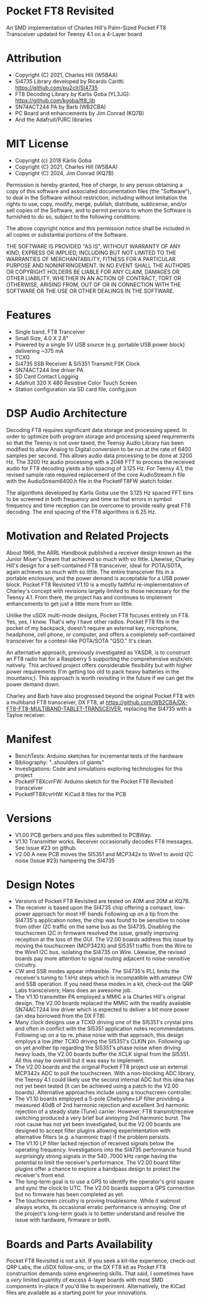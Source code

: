 # Pocket FT8 Revisited
An SMD implementation of Charles Hill's Palm-Sized Pocket FT8 Transceiver updated for Teensy 4.1 on a 4-Layer board

# Attribution
* Copyright (C) 2021, Charles Hill (W5BAA)
* Si4735 Library developed by Ricardo Caritti: https://github.com/pu2clr/SI4735
* FT8 Decoding Library by Karlis Goba (YL3JG): https://github.com/kgoba/ft8_lib
* SN74ACT244 PA by Barb (WB2CBA)
* PC Board and enhancements by Jim Conrad (KQ7B)
* And the Adafruit/PJRC libraries

# MIT License
* Copyright (c) 2018 Kārlis Goba
* Copyright (C) 2021, Charles Hill (W5BAA)
* Copyright (C) 2024, Jim Conrad (KQ7B)

Permission is hereby granted, free of charge, to any person obtaining a copy of this software and associated documentation files (the "Software"), to deal in the Software without restriction, including without limitation the rights to use, copy, modify, merge, publish, distribute, sublicense, and/or sell copies of the Software, and to permit persons to whom the Software is furnished to do so, subject to the following conditions:

The above copyright notice and this permission notice shall be included in all copies or substantial portions of the Software.

THE SOFTWARE IS PROVIDED "AS IS", WITHOUT WARRANTY OF ANY KIND, EXPRESS OR IMPLIED, INCLUDING BUT NOT LIMITED TO THE WARRANTIES OF MERCHANTABILITY, FITNESS FOR A PARTICULAR PURPOSE AND NONINFRINGEMENT. IN NO EVENT SHALL THE
AUTHORS OR COPYRIGHT HOLDERS BE LIABLE FOR ANY CLAIM, DAMAGES OR OTHER LIABILITY, WHETHER IN AN ACTION OF CONTRACT, TORT OR OTHERWISE, ARISING FROM, OUT OF OR IN CONNECTION WITH THE SOFTWARE OR THE USE OR OTHER DEALINGS IN THE SOFTWARE.

# Features
* Single band, FT8 Tranceiver
* Small Size, 4.0 X 2.8"
* Powered by a single 5V USB source (e.g. portable USB power block) delivering ~375 mA
* TCXO
* Si4735 SSB Receiver & Si5351 Transmit FSK Clock
* SN74ACT244 line driver PA
* SD Card Contact Logging
* Adafruit 320 X 480 Resistive Color Touch Screen
* Station configuration via SD card file, config.json

# DSP Audio Architecture
Decoding FT8 requires significant data storage and processing speed.  In order to optimize both program storage and processing speed requirements so that the Teensy is not over taxed, the Teensy Audio Library has been modified to allow Analog to Digital conversion to be run at the rate of 6400 samples per second. This allows audio data processing to be done at 3200 Hz. The 3200 Hz audio processing with a 2048 FTT to process the received audio for FT8 decoding yields a bin spacing of 3.125 Hz.  For Teensy 4.1, the revised sample rate required replacement of the core AudioStream.h file with the AudioStream6400.h file in the PocketFT8FW sketch folder.

The algorithms developed by Karlis Goba use the 3.125 Hz spaced FFT bins to be screened in both frequency and time so that errors in symbol frequency and time reception  can be overcome to provide really great FT8 decoding. The end spacing of the FT8 algorithms is 6.25 Hz.

# Motivation and Related Projects
About 1966, the ARRL Handbook published a receiver design known as the Junior Miser's Dream that achieved so much with so little.  Likewise, Charley Hill's design for a self-contained FT8 transceiver, ideal for POTA/SOTA, again achieves so much with so little.  The entire transceiver fits in a portable enclosure, and the power demand is acceptable for a USB power block.  Pocket FT8 Revisited V1.10 is a mostly faithful re-implementation of Charley's concept with revisions largely limited to those necessary for the Teensy 4.1.  From there, the project has and continues to implement enhancements to get just a little more from so little.

Unlike the uSDX multi-mode designs, Pocket FT8 focuses entirely on FT8.  Yes, yes, I know.  That's why I have other radios.  Pocket FT8 fits in the pocket of my backpack, doesn't require an external key, microphone, headphone, cell phone, or computer, and offers a completely self-contained transceiver for a contest-like POTA/SOTA "QSO."  It's clean.

An alternative approach, previously investigated as YASDR, is to construct an FT8 radio hat for a Raspberry 5 supporting the comprehensive wsjtx/etc natively.  This archived project offers considerable flexibility but with higher power requirements (I'm getting too old to pack heavy batteries in the mountains;).  This approach is worth revisiting in the future if we can get the power demand down.

Charley and Barb have also progressed beyond the original Pocket FT8 with a multiband FT8 transceiver, DX FT8, at https://github.com/WB2CBA/DX-FT8-FT8-MULTIBAND-TABLET-TRANSCEIVER, replacing the SI4735 with a Tayloe receiver.

# Manifest
* BenchTests:  Arduino sketches for incremental tests of the hardware
* Bibliography:  "..shoulders of giants"
* Investigations:  Code and simulations exploring technologies for this project
* PocketFT8XcvrFW:  Arduino sketch for the Pocket FT8 Revisited transceiver
* PocketFT8XcvrHW:  KiCad 8 files for the PCB

# Versions
* V1.00 PCB gerbers and pos files submitted to PCBWay.
* V1.10 Transmitter works.  Receiver occasionally decodes FT8 messages.  See Issue #23 on github.
* V2.00 A new PCB moves the SI5351 and MCP342x to Wire1 to avoid I2C noise (Issue #23) hampering the SI4735

# Design Notes
* Versions of Pocket FT8 Revisited are tested on 40M and 20M at KQ7B.
* The receiver is based upon the SI4735 chip offering a compact, low-power approach for most HF bands  Following up on a tip from the SI4735's application notes, the chip was found to be sensitive to noise from other I2C traffic on the same bus as the SI4735.  Disabling the touchscreen I2C in firmware resolved the issue, greatly improving reception at the loss of the GUI.  The V2.00 boards address this issue by moving the touchscreen (MCP342X) and SI5351 traffic from the Wire to the Wire1 I2C bus, isolating the SI4735 on Wire.  Likewise, the revised boards pay more attention to signal routing adjacent to noise-sensitive circuitry.
* CW and SSB modes appear infeasible.  The SI4735's PLL limits the receiver's tuning to 1 kHz steps which is incompatible with amateur CW and SSB operation.  If you need these modes in a kit, check-out the QRP Labs transceivers; Hans does an awesome job.
* The V1.10 transmitter PA employed a MMIC a la Charles Hill's original design.  The V2.00 boards replaced the MMIC with the readily available SN74ACT244 line driver which is expected to deliver a bit more power (an idea borrowed from the DX FT8).
* Many clock designs use a TCXO driving one of the SI5351's crystal pins and often in conflict with the SI5351 application notes recommendations.  Following up on a tip re. phase noise with that approach, this design employs a low jitter TCXO driving the SI5351's CLKIN pin.  Following up on yet another tip regarding the SI5351's phase noise when driving heavy loads, the V2.00 boards buffer the XCLK signal from the SI5351.  All this may be overkill but it was easy to implement.
* The V2.00 boards and the original Pocket FT8 project use an external MCP342x ADC to poll the touchscreen.  With a non-blocking ADC library, the Teensy 4.1 could likely use the second internal ADC but this idea has not yet been tested (it can be achieved using a patch to the V2.00 boards).  Alternative approaches include using a touchscreen controller.
* The V1.10 boards employed a 5-pole Chebyshev LP filter providing a measured 40dB of 2nd harmonic rejection and excellent 3rd harmonic rejection of a steady state (Tune) carrier.  However, FT8 transmit/receive switching produced a very brief but annoying 2nd harmonic burst.  The root cause has not yet been investigated, but the V2.00 boards are designed to accept filter plugins allowing experimentation with alternative filters (e.g. a harmonic trap) if the problem persists.
* The V1.10 LP filter lacked rejection of received signals below the operating frequency.  Investigations into the SI4735 performance found surprisingly strong signals in the 540..7000 kHz range having the potential to limit the receiver's performance.  The V2.00 board filter plugins offer a chance to explore a bandpass design to protect the receiver's front end.
* The long-term goal is to use a GPS to identify the operator's grid square and sync the clock to UTC.  The V2.00 boards support a GPS connection but no firmware has been completed as yet.
* The touchscreen circuitry is proving troublesome.  While it walmost always works, its occasional erratic performance is annoying.  One of the project's long-term goals is to better understand and resolve the issue with hardware, firmware or both.

# Boards and Parts Availability
Pocket FT8 Revisited is not a kit.  If you seek a kit-like experience, check-out QRP Labs, the uSDX follow-ons, or the DX FT8 kit as Pocket FT8 construction demands some engineering skills.  That said, I sometimes have a *very* limited quantity of excess 4-layer boards with most SMD components in-place if you'd like to experiment.  Alternatively, the KiCad files are available as a starting point for your innovations.



